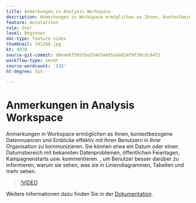 ```yaml
---
title: Anmerkungen in Analysis Workspace
description: Anmerkungen in Workspace ermöglichen es Ihnen, kontextbezogene Datennuancen und Einblicke effektiv mit Ihren Benutzern in Ihrer Organisation zu kommunizieren. Sie können etwa ein Datum oder einen Datumsbereich mit bekannten Datenproblemen, öffentlichen Feiertagen, Kampagnenstarts usw. kommentieren. , um Benutzer besser darüber zu informieren, warum sie sehen, was sie in Liniendiagrammen, Tabellen und mehr sehen.
feature: Annotations
role: User
level: Beginner
doc-type: feature video
thumbnail: 341266.jpg
kt: 9978
source-git-commit: d0ea66f585fbe2d4e54495ada024f8f39cdc8472
workflow-type: tm+mt
source-wordcount: '132'
ht-degree: 31%

---
```



# Anmerkungen in Analysis Workspace

Anmerkungen in Workspace ermöglichen es Ihnen, kontextbezogene Datennuancen und Einblicke effektiv mit Ihren Benutzern in Ihrer Organisation zu kommunizieren. Sie können etwa ein Datum oder einen Datumsbereich mit bekannten Datenproblemen, öffentlichen Feiertagen, Kampagnenstarts usw. kommentieren. , um Benutzer besser darüber zu informieren, warum sie sehen, was sie in Liniendiagrammen, Tabellen und mehr sehen.

>[!VIDEO](https://video.tv.adobe.com/v/341266/?quality=12&learn=on)

Weitere Informationen dazu finden Sie in der [Dokumentation](https://experienceleague.adobe.com/docs/analytics/analyze/analysis-workspace/components/annotations/overview.html?lang=en).
